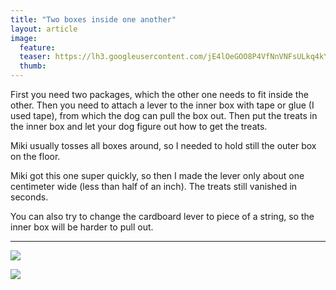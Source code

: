 ```yaml
---
title: "Two boxes inside one another"
layout: article
image:
  feature:
  teaser: https://lh3.googleusercontent.com/jE4lOeGOO8P4VfNnVNFsULkq4kYrrVMJJ87mJsjXyds=w245
  thumb:
---
```


First you need two packages, which the other one needs to fit inside the other. Then you need to attach a lever to the inner box with tape or glue (I used tape), from which the dog can pull the box out. Then put the treats in the inner box and let your dog figure out how to get the treats.

Miki usually tosses all boxes around, so I needed to hold still the outer box on the floor.

Miki got this one super quickly, so then I made the lever only about one centimeter wide (less than half of an inch). The treats still vanished in seconds.

You can also try to change the cardboard lever to piece of a string, so the inner box will be harder to pull out.

---

[![](https://lh3.googleusercontent.com/iwLvZH3ZwNqRChgwKbBKG7qoYLj9hSCxcALjUma0Jlo=w800)](https://lh3.googleusercontent.com/iwLvZH3ZwNqRChgwKbBKG7qoYLj9hSCxcALjUma0Jlo=s0)

[![](https://lh3.googleusercontent.com/j9ZgV5DmNXBmsfAk-tGgaOUThBOSuMbEpZJgb8uCE7Y=w800)](https://lh3.googleusercontent.com/j9ZgV5DmNXBmsfAk-tGgaOUThBOSuMbEpZJgb8uCE7Y=s0)
